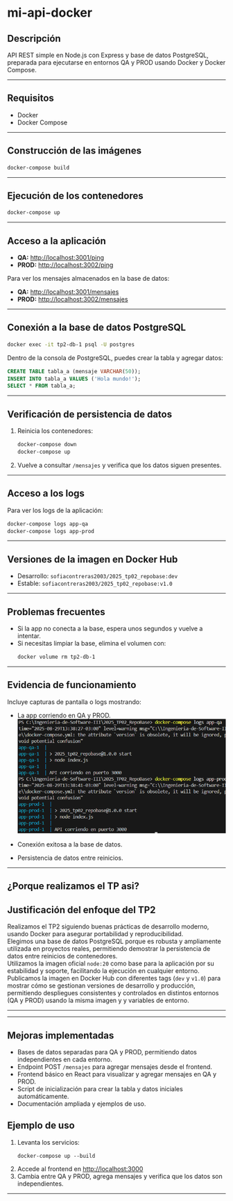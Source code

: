 # mi-api-docker

## Descripción

API REST simple en Node.js con Express y base de datos PostgreSQL, preparada para ejecutarse en entornos QA y PROD usando Docker y Docker Compose.

---

## Requisitos

- Docker
- Docker Compose

---

## Construcción de las imágenes

```bash
docker-compose build
```

---

## Ejecución de los contenedores

```bash
docker-compose up
```

---

## Acceso a la aplicación

- **QA:** [http://localhost:3001/ping](http://localhost:3001/ping)
- **PROD:** [http://localhost:3002/ping](http://localhost:3002/ping)

Para ver los mensajes almacenados en la base de datos:
- **QA:** [http://localhost:3001/mensajes](http://localhost:3001/mensajes)
- **PROD:** [http://localhost:3002/mensajes](http://localhost:3002/mensajes)

---

## Conexión a la base de datos PostgreSQL

```bash
docker exec -it tp2-db-1 psql -U postgres  
```

Dentro de la consola de PostgreSQL, puedes crear la tabla y agregar datos:

```sql
CREATE TABLE tabla_a (mensaje VARCHAR(50));
INSERT INTO tabla_a VALUES ('Hola mundo!');
SELECT * FROM tabla_a;
```

---

## Verificación de persistencia de datos

1. Reinicia los contenedores:
   ```bash
   docker-compose down
   docker-compose up
   ```
2. Vuelve a consultar `/mensajes` y verifica que los datos siguen presentes.

---

## Acceso a los logs

Para ver los logs de la aplicación:
```bash
docker-compose logs app-qa
docker-compose logs app-prod
```

---

## Versiones de la imagen en Docker Hub

- Desarrollo: `sofiacontreras2003/2025_tp02_repobase:dev `
- Estable: `sofiacontreras2003/2025_tp02_repobase:v1.0`

---

## Problemas frecuentes

- Si la app no conecta a la base, espera unos segundos y vuelve a intentar.
- Si necesitas limpiar la base, elimina el volumen con:
  ```bash
  docker volume rm tp2-db-1
  ```

---

## Evidencia de funcionamiento

Incluye capturas de pantalla o logs mostrando:
- La app corriendo en QA y PROD.
![alt text](image.png)
- Conexión exitosa a la base de datos.

- Persistencia de datos entre reinicios.

---

## ¿Porque realizamos el TP asi?

## Justificación del enfoque del TP2

Realizamos el TP2 siguiendo buenas prácticas de desarrollo moderno, usando Docker para asegurar portabilidad y reproducibilidad.  
Elegimos una base de datos PostgreSQL porque es robusta y ampliamente utilizada en proyectos reales, permitiendo demostrar la persistencia de datos entre reinicios de contenedores.  
Utilizamos la imagen oficial `node:20` como base para la aplicación por su estabilidad y soporte, facilitando la ejecución en cualquier entorno.  
Publicamos la imagen en Docker Hub con diferentes tags (`dev` y `v1.0`) para mostrar cómo se gestionan versiones de desarrollo y producción, permitiendo despliegues consistentes y controlados en distintos entornos (QA y PROD) usando la misma imagen y y variables de entorno.

--- 
---

## Mejoras implementadas

- Bases de datos separadas para QA y PROD, permitiendo datos independientes en cada entorno.
- Endpoint POST `/mensajes` para agregar mensajes desde el frontend.
- Frontend básico en React para visualizar y agregar mensajes en QA y PROD.
- Script de inicialización para crear la tabla y datos iniciales automáticamente.
- Documentación ampliada y ejemplos de uso.

## Ejemplo de uso

1. Levanta los servicios:
   ```
   docker-compose up --build
   ```
2. Accede al frontend en [http://localhost:3000](http://localhost:3000)
3. Cambia entre QA y PROD, agrega mensajes y verifica que los datos son independientes.

---